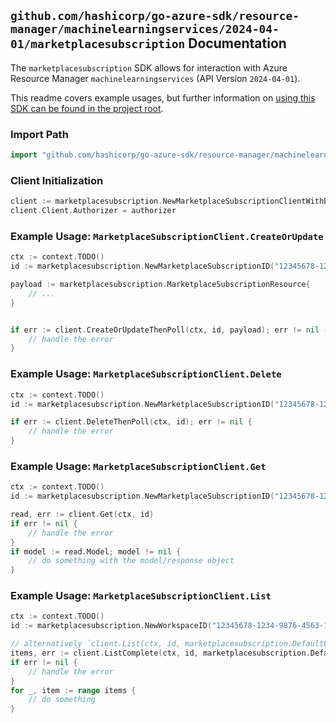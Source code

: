 
## `github.com/hashicorp/go-azure-sdk/resource-manager/machinelearningservices/2024-04-01/marketplacesubscription` Documentation

The `marketplacesubscription` SDK allows for interaction with Azure Resource Manager `machinelearningservices` (API Version `2024-04-01`).

This readme covers example usages, but further information on [using this SDK can be found in the project root](https://github.com/hashicorp/go-azure-sdk/tree/main/docs).

### Import Path

```go
import "github.com/hashicorp/go-azure-sdk/resource-manager/machinelearningservices/2024-04-01/marketplacesubscription"
```


### Client Initialization

```go
client := marketplacesubscription.NewMarketplaceSubscriptionClientWithBaseURI("https://management.azure.com")
client.Client.Authorizer = authorizer
```


### Example Usage: `MarketplaceSubscriptionClient.CreateOrUpdate`

```go
ctx := context.TODO()
id := marketplacesubscription.NewMarketplaceSubscriptionID("12345678-1234-9876-4563-123456789012", "example-resource-group", "workspaceName", "name")

payload := marketplacesubscription.MarketplaceSubscriptionResource{
	// ...
}


if err := client.CreateOrUpdateThenPoll(ctx, id, payload); err != nil {
	// handle the error
}
```


### Example Usage: `MarketplaceSubscriptionClient.Delete`

```go
ctx := context.TODO()
id := marketplacesubscription.NewMarketplaceSubscriptionID("12345678-1234-9876-4563-123456789012", "example-resource-group", "workspaceName", "name")

if err := client.DeleteThenPoll(ctx, id); err != nil {
	// handle the error
}
```


### Example Usage: `MarketplaceSubscriptionClient.Get`

```go
ctx := context.TODO()
id := marketplacesubscription.NewMarketplaceSubscriptionID("12345678-1234-9876-4563-123456789012", "example-resource-group", "workspaceName", "name")

read, err := client.Get(ctx, id)
if err != nil {
	// handle the error
}
if model := read.Model; model != nil {
	// do something with the model/response object
}
```


### Example Usage: `MarketplaceSubscriptionClient.List`

```go
ctx := context.TODO()
id := marketplacesubscription.NewWorkspaceID("12345678-1234-9876-4563-123456789012", "example-resource-group", "workspaceName")

// alternatively `client.List(ctx, id, marketplacesubscription.DefaultListOperationOptions())` can be used to do batched pagination
items, err := client.ListComplete(ctx, id, marketplacesubscription.DefaultListOperationOptions())
if err != nil {
	// handle the error
}
for _, item := range items {
	// do something
}
```
